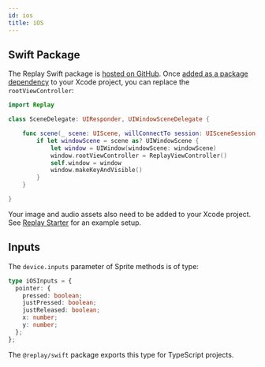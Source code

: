 ```yaml
---
id: ios
title: iOS
---
```


## Swift Package

The Replay Swift package is [hosted on GitHub](https://github.com/edbentley/replay-swift). Once [added as a package dependency](https://developer.apple.com/documentation/xcode/adding_package_dependencies_to_your_app) to your Xcode project, you can replace the `rootViewController`:

```swift {1,8}
import Replay

class SceneDelegate: UIResponder, UIWindowSceneDelegate {

    func scene(_ scene: UIScene, willConnectTo session: UISceneSession, options connectionOptions: UIScene.ConnectionOptions) {
        if let windowScene = scene as? UIWindowScene {
            let window = UIWindow(windowScene: windowScene)
            window.rootViewController = ReplayViewController()
            self.window = window
            window.makeKeyAndVisible()
        }
    }

}
```

Your image and audio assets also need to be added to your Xcode project. See [Replay Starter](starter.md) for an example setup.

## Inputs

The `device.inputs` parameter of Sprite methods is of type:

```ts
type iOSInputs = {
  pointer: {
    pressed: boolean;
    justPressed: boolean;
    justReleased: boolean;
    x: number;
    y: number;
  };
};
```

The `@replay/swift` package exports this type for TypeScript projects.
